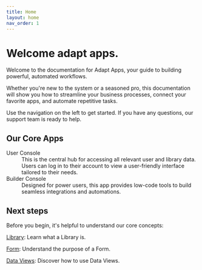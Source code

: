 ```yaml
---
title: Home
layout: home
nav_order: 1
---
```


# Welcome adapt apps.

Welcome to the documentation for Adapt Apps, your guide to building powerful, automated workflows.

Whether you're new to the system or a seasoned pro, this documentation will show you how to streamline your business processes, connect your favorite apps, and automate repetitive tasks.

Use the navigation on the left to get started. If you have any questions, our support team is ready to help.

## Our Core Apps

<dl>
  <dt>User Console</dt>
    <dd>This is the central hub for accessing all relevant user and library data. Users can log in to their account to view a user-friendly interface tailored to their needs.</dd>
  <dt>Builder Console</dt>
    <dd>Designed for power users, this app provides low-code tools to build seamless integrations and automations.</dd>
</dl>

## Next steps

Before you begin, it's helpful to understand our core concepts:

[Library](https://adaptapplications.github.io/docs/core_concepts/library.html): Learn what a Library is.

[Form](https://adaptapplications.github.io/docs/core_concepts/forms.html): Understand the purpose of a Form.

[Data Views](https://adaptapplications.github.io/docs/core_concepts/library.html): Discover how to use Data Views.




